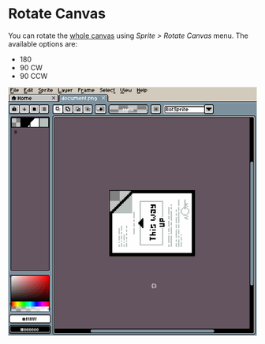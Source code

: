 # Rotate Canvas

You can rotate the [whole canvas](canvas.md) using *Sprite > Rotate Canvas* menu. The available options are:

* 180
* 90 CW
* 90 CCW

![Rotate Canvas Preview](canvas/canvas-rotate.gif)
